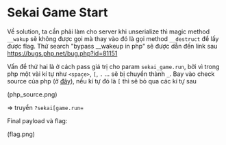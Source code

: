 # Sekai Game Start

Về solution, ta cần phải làm cho server khi unserialize thì magic method `__wakup` sẽ không được gọi mà thay vào đó là gọi method `__destruct` để lấy được flag. Thử search "bypass __wakeup in php" sẽ được dẫn đến link sau <https://bugs.php.net/bug.php?id=81151>

Vấn đề thứ hai là ở cách pass giá trị cho param `sekai_game.run`, bởi vì trong php một vài kí tự như `<space>`, `[`, `.` ... sẽ bị chuyển thành `_`. Bay vào check source của php (ở [đây](https://github.com/php/php-src/blob/master/main/php_variables.c)), nếu kí tự đó là `[` thì sẽ bỏ qua các kí tự sau

(php_source.png)

=> truyền `?sekai[game.run=`

Final payload và flag:

(flag.png)